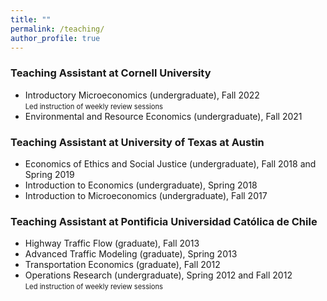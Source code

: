 ```yaml
---
title: ""
permalink: /teaching/
author_profile: true
---
```


### Teaching Assistant at Cornell University

- Introductory Microeconomics (undergraduate), Fall 2022  
    <span style="font-size:80%;">Led instruction of weekly review sessions</span>
- Environmental and Resource Economics (undergraduate), Fall 2021

### Teaching Assistant at University of Texas at Austin

- Economics of Ethics and Social Justice (undergraduate), Fall 2018 and Spring 2019
- Introduction to Economics (undergraduate), Spring 2018
- Introduction to Microeconomics (undergraduate), Fall 2017

### Teaching Assistant at Pontificia Universidad Católica de Chile

- Highway Traffic Flow (graduate), Fall 2013
- Advanced Traffic Modeling (graduate), Spring 2013
- Transportation Economics (graduate), Fall 2012
- Operations Research (undergraduate), Spring 2012 and Fall 2012  
    <span style="font-size:80%;">Led instruction of weekly review sessions</span>

